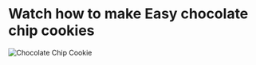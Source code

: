 <h1>Watch how to make Easy chocolate chip cookies</h1>

![Chocolate Chip Cookie](/https://www.google.com/url?sa=i&url=https%3A%2F%2Fwww.bonappetit.com%2Frecipe%2Fbas-best-chocolate-chip-cookies&psig=AOvVaw13VWjtQzZ1gAzhX6RUOFdy&ust=1602673168864000&source=images&cd=vfe&ved=0CAIQjRxqFwoTCLC11vq0sewCFQAAAAAdAAAAABAL)
